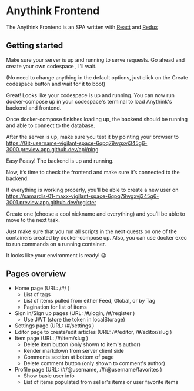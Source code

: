 # Anythink Frontend

The Anythink Frontend is an SPA written with [React](https://reactjs.org/) and [Redux](https://redux.js.org/)

## Getting started

Make sure your server is up and running to serve requests.
Go ahead and create your own codespace , I'll wait.

(No need to change anything in the default options, just click on the Create codespace button and wait for it to boot)

Great! Looks like your codespace is up and running. You can now run docker-compose up in your codespace's terminal to load Anythink's backend and frontend.

Once docker-compose finishes loading up, the backend should be running and able to connect to the database.

After the server is up, make sure you test it by pointing your browser to https://Git-username-vigilant-space-6qpq79wgxvj345g6-3000.preview.app.github.dev/api/ping

Easy Peasy! The backend is up and running.

Now, it’s time to check the frontend and make sure it’s connected to the backend.

If everything is working properly, you’ll be able to create a new user on https://samardis-01-maxx-vigilant-space-6qpq79wgxvj345g6-3001.preview.app.github.dev/register

Create one (choose a cool nickname and everything) and you’ll be able to move to the next task.

Just make sure that you run all scripts in the next quests on one of the containers created by docker-compose up.  Also, you can use docker exec to run commands on a running container.

It looks like your environment is ready! 😀

## Pages overview

- Home page (URL: /#/ )
  - List of tags
  - List of items pulled from either Feed, Global, or by Tag
  - Pagination for list of items
- Sign in/Sign up pages (URL: /#/login, /#/register )
  - Use JWT (store the token in localStorage)
- Settings page (URL: /#/settings )
- Editor page to create/edit articles (URL: /#/editor, /#/editor/slug )
- Item page (URL: /#/item/slug )
  - Delete item button (only shown to item's author)
  - Render markdown from server client side
  - Comments section at bottom of page
  - Delete comment button (only shown to comment's author)
- Profile page (URL: /#/@username, /#/@username/favorites )
  - Show basic user info
  - List of items populated from seller's items or user favorite items

